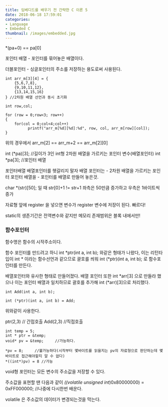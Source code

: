 ```yaml
---
title: 임베디드를 배우기 전 간략한 C 이론 5
date: 2018-06-18 17:59:01
categories:
- Language
- Embeded C
thumbnail: /images/embedded.jpg
---
```



*(pa+0) == pa[0]

포인터 배열 - 포인터를 묶어놓은 배열이다.

더블포인터 - 싱글포인터의 주소를 저장하는 용도로써 사용된다.


```
int arr_m[3][4] = {
    {5,6,7,8},
    {9,10,11,12},
    {13,14,15,16}
} //2차원 배열 선언과 동시 초기화

int row,col;

for (row = 0;row<3; row++)
{
    for(col = 0;col<4;col++)
          printf("arr_m[%d][%d]:%d", row, col, arr_m[row][col]);
}
```
위의 경우에서 arr_m[2] == arr_m+2 == arr_m[2][0]

int (*pa)[3];     //길이가 3인 int형 2차원 배열을 가르키는 포인터 변수(배열포인터)
int *pa[3];     //포인터 배열

포인터배열 배열포인터를 헷갈리지 말자
배열 포인터는 - 2차원 배열을 가르키는 포인터
포인터 배열을 - 포인터를 배열로 만들어 놓은것.


char *(str)[50]; 일 때
str[0]+1 != str+1
좌측은 50만큼 증가하고 우측은 1바이트씩 증가


자료형 앞에 register 을 넣으면 변수가 register 변수에 저장이 된다. 빠르다!

static의 생존기간은 전역변수와 같지만 메모리 존재범위은 블록 내에서만!

### 함수포인터
함수명은 함수의 시작주소이다.

함수 포인터를 만드려고 하니
int *ptr(int a, int b); 와같은 형태가 나왔다,
이는 리턴타입이 int * 이라는 함수선언과 같으므로
괄호를 씌워 int (*ptr)(int a, int b); 로 함수포인터를 만든다.

배열포인터와 유사한 형태로 만들어졌다.
배열 포인터 또한 int *arr[3] 으로 만들라 했으나 이는 포인터 배열과 일치하므로 괄호를 추가해 int (*arr)[3]으로 처리했다.
```
int Add(int a, int b);

int (*ptr)(int a, int b) = Add;
```
위와같이 사용한다.

ptr(2,3) // 간접호출
Add(2,3) //직접호출

```
int temp = 5;
int * ptr = &temp;
void* pv = &temp;     //가능하다.

*pv = 8;     //불가능하다(시작부터 몇바이트를 읽을지는 pv의 자료형으로 판단하는데 몇바이트로 접근해야할지 알 수 없다)
*((int*)pv) = 8 //가능
```
void형 포인터는 모든 변수의 주소값을 저장할 수 있다.


주소값을 표현할 땐 다음과 같이
*((volatile unsigned int*)0x80000000) = 0xFF000000;     //나중에 다시한번 배운다.

volatile 은 주소값의 데이터가 변경되는것을 막는다.
